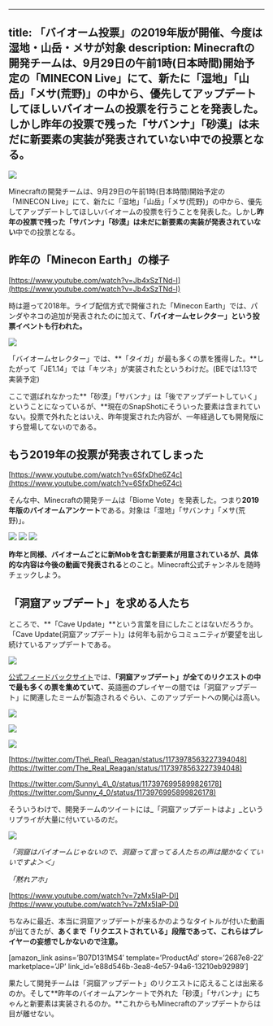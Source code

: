 
---
title: 「バイオーム投票」の2019年版が開催、今度は湿地・山岳・メサが対象
description: Minecraftの開発チームは、9月29日の午前1時(日本時間)開始予定の「MINECON Live」にて、新たに「湿地」「山岳」「メサ(荒野)」の中から、優先してアップデートしてほしいバイオームの投票を行うことを発表した。しかし昨年の投票で残った「サバンナ」「砂漠」は未だに新要素の実装が発表されていない中での投票となる。
---

![](https://cdn-ak.f.st-hatena.com/images/fotolife/s/sasigume/20210208/20210208121031.jpg)

Minecraftの開発チームは、9月29日の午前1時(日本時間)開始予定の「MINECON Live」にて、新たに「湿地」「山岳」「メサ(荒野)」の中から、優先してアップデートしてほしいバイオームの投票を行うことを発表した。しかし**昨年の投票で残った「サバンナ」「砂漠」は未だに新要素の実装が発表されていない**中での投票となる。

## 昨年の「Minecon Earth」の様子

[https://www.youtube.com/watch?v=Jb4xSzTNd-I](https://www.youtube.com/watch?v=Jb4xSzTNd-I)

時は遡って2018年。ライブ配信方式で開催された「Minecon Earth」では、パンダやネコの追加が発表されたのに加えて、**「バイオームセレクター」という投票イベントも行われた。**

![](https://cdn-ak.f.st-hatena.com/images/fotolife/s/sasigume/20210208/20210208115819.png)

「バイオームセレクター」では、**「タイガ」が最も多くの票を獲得した。**したがって「JE1.14」では「キツネ」が実装されたというわけだ。(BEでは1.13で実装予定)

ここで選ばれなかった**「砂漠」「サバンナ」は「後でアップデートしていく」ということになっているが、**現在のSnapShotにそういった要素は含まれていない。投票で外れたとはいえ、昨年提案された内容が、一年経過しても開発版にすら登場してないのである。

## もう2019年の投票が発表されてしまった

[https://www.youtube.com/watch?v=6SfxDhe6Z4c](https://www.youtube.com/watch?v=6SfxDhe6Z4c)

そんな中、Minecraftの開発チームは「Biome Vote」を発表した。つまり**2019年版のバイオームアンケート**である。対象は「湿地」「サバンナ」「メサ(荒野)」。

![](https://cdn-ak.f.st-hatena.com/images/fotolife/s/sasigume/20210208/20210208121019.jpg) ![](https://cdn-ak.f.st-hatena.com/images/fotolife/s/sasigume/20210208/20210208121024.jpg) ![](https://cdn-ak.f.st-hatena.com/images/fotolife/s/sasigume/20210208/20210208121015.jpg)

**昨年と同様、バイオームごとに新Mobを含む新要素が用意されているが、具体的な内容は今後の動画で発表される**とのこと。Minecraft公式チャンネルを随時チェックしよう。

## 「洞窟アップデート」を求める人たち

ところで、**「Cave Update」**という言葉を目にしたことはないだろうか。「Cave Update(洞窟アップデート)」は何年も前からコミュニティが要望を出し続けているアップデートである。

![](https://cdn-ak.f.st-hatena.com/images/fotolife/s/sasigume/20210208/20210208121010.jpg)

[公式フィードバックサイト](https://feedback.minecraft.net/hc/en-us)では、**「洞窟アップデート」が全てのリクエストの中で最も多くの票を集めていて**、英語圏のプレイヤーの間では「洞窟アップデート」に関連したミームが製造されるぐらい、このアップデートへの関心は高い。

![](https://cdn-ak.f.st-hatena.com/images/fotolife/s/sasigume/20210208/20210208102031.jpg)

![](https://cdn-ak.f.st-hatena.com/images/fotolife/s/sasigume/20210208/20210208181046.jpg)

![](https://cdn-ak.f.st-hatena.com/images/fotolife/s/sasigume/20210208/20210208110412.jpg)

[https://twitter.com/The\_Real\_Reagan/status/1173978563227394048](https://twitter.com/The_Real_Reagan/status/1173978563227394048)

[https://twitter.com/Sunny\_4\_0/status/1173976995899826178](https://twitter.com/Sunny_4_0/status/1173976995899826178)

そういうわけで、開発チームのツイートには_「洞窟アップデートはよ」_というリプライが大量に付いているのだ。

![](https://cdn-ak.f.st-hatena.com/images/fotolife/s/sasigume/20210208/20210208121027.jpg)

_「洞窟はバイオームじゃないので、洞窟って言ってる人たちの声は聞かなくていいですよ＞＜」_

_「黙れアホ」_

[https://www.youtube.com/watch?v=7zMx5IaP-DI](https://www.youtube.com/watch?v=7zMx5IaP-DI)

ちなみに最近、本当に洞窟アップデートが来るかのようなタイトルが付いた動画が出てきたが、**あくまで「リクエストされている」段階であって、これらはプレイヤーの妄想でしかないので注意。**

\[amazon\_link asins=’B07D131MS4′ template=’ProductAd’ store=’2687e8-22′ marketplace=’JP’ link\_id=’e88d546b-3ea8-4e57-94a6-13210eb92989′\]

果たして開発チームは「洞窟アップデート」のリクエストに応えることは出来るのか。そして**昨年のバイオームアンケートで外れた「砂漠」「サバンナ」にちゃんと新要素は実装されるのか。**これからもMinecraftのアップデートからは目が離せない。

